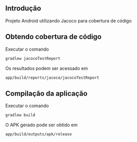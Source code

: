 ## Introdução
Projeto Android utilizando Jacoco para cobertura de código

## Obtendo cobertura de código
Executar o comando 
```sh
gradlew jacocoTestReport
```
Os resultados podem ser acessado em
```sh
app/build/reports/jacoco/jacocoTestReport
```

## Compilação da aplicação
Executar o comando 
```sh
gradlew build
```
O APK gerado pode ser obtido em
```sh
app/build/outputs/apk/release
```